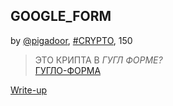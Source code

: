 ## GOOGLE_FORM
by [@pigadoor](https://github.com/pigadoor), [#CRYPTO](/README.md#CRYPTO), 150  

>ЭТО КРИПТА В *ГУГЛ ФОРМЕ?*  
[ГУГЛО-ФОРМА](https://forms.gle/xa1PFTrPVJsYpBJG7)


[Write-up](WRITEUP.md)  